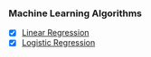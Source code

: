 ### Machine Learning Algorithms

- [x] [Linear Regression](./LinearRegression.md)
- [x] [Logistic Regression](./LogisticRegression.md)
